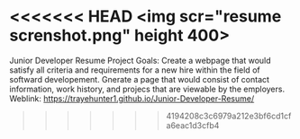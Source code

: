 <<<<<<< HEAD
<img scr="resume screnshot.png" height 400>
=======
 Junior Developer Resume 
  Project Goals: Create a webpage that would satisfy all criteria and requirements for a new hire within the field of softward developement. Gnerate a page that would consist of contact information, work history, and projecs that are viewable by the employers. 
 Weblink:  https://trayehunter1.github.io/Junior-Developer-Resume/
 
 
>>>>>>> 4194208c3c6979a212e3bf6cd1cfa6eac1d3cfb4
